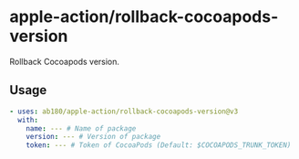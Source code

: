 # apple-action/rollback-cocoapods-version

Rollback Cocoapods version.

## Usage

```yml
- uses: ab180/apple-action/rollback-cocoapods-version@v3
  with:
    name: --- # Name of package
    version: --- # Version of package
    token: --- # Token of CocoaPods (Default: $COCOAPODS_TRUNK_TOKEN)
```
